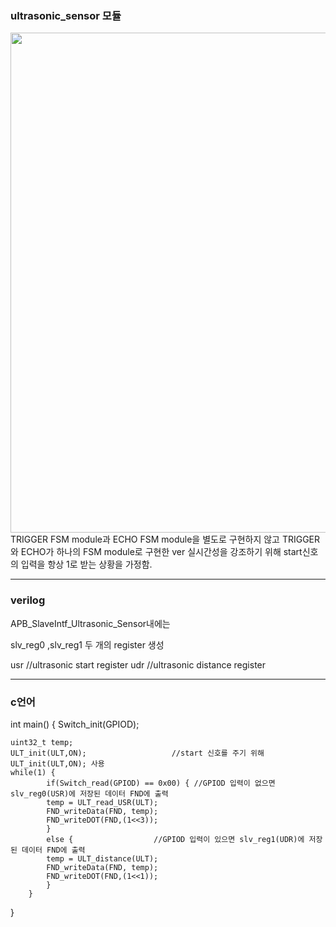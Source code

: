 ### ultrasonic_sensor 모듈 


<img src="https://github.com/osmanthus0204/APB_BUS_Peripheral/tree/main/250429_Peripherals_UltrasonicSensor.srcs/ultrasonic_sensor_ASM.png" width=800px>
TRIGGER FSM module과 ECHO FSM module을 별도로 구현하지 않고
TRIGGER와 ECHO가 하나의 FSM module로 구현한 ver
실시간성을 강조하기 위해 start신호의 입력을 항상 1로 받는 상황을 가정함.

---
### verilog


APB_SlaveIntf_Ultrasonic_Sensor내에는 

slv_reg0 ,slv_reg1 두 개의 register 생성

usr //ultrasonic start register
udr //ultrasonic distance register

---

### c언어 
int main() {
    Switch_init(GPIOD);

    uint32_t temp;
    ULT_init(ULT,ON); 					//start 신호를 주기 위해 ULT_init(ULT,ON); 사용
    while(1) {
            if(Switch_read(GPIOD) == 0x00) { //GPIOD 입력이 없으면 slv_reg0(USR)에 저장된 데이터 FND에 출력
            temp = ULT_read_USR(ULT);
            FND_writeData(FND, temp);
            FND_writeDOT(FND,(1<<3));
            } 
            else {					//GPIOD 입력이 있으면 slv_reg1(UDR)에 저장된 데이터 FND에 출력
            temp = ULT_distance(ULT);
            FND_writeData(FND, temp);
            FND_writeDOT(FND,(1<<1));
            }
        }

}
 
